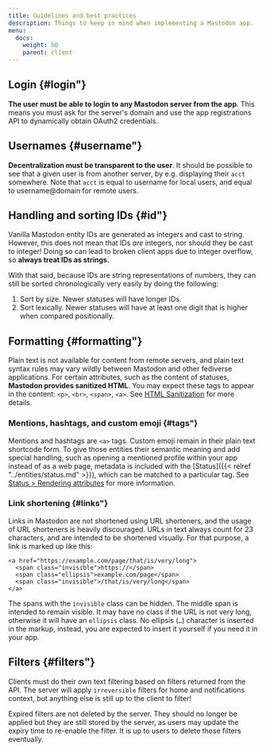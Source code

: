 ```yaml
---
title: Guidelines and best practices
description: Things to keep in mind when implementing a Mastodon app.
menu:
  docs:
    weight: 50
    parent: client
---
```


## Login {#login"}

**The user must be able to login to any Mastodon server from the app**. This means you must ask for the server's domain and use the app registrations API to dynamically obtain OAuth2 credentials.

## Usernames {#username"}

**Decentralization must be transparent to the user**. It should be possible to see that a given user is from another server, by e.g. displaying their `acct` somewhere. Note that `acct` is equal to username for local users, and equal to username@domain for remote users.

## Handling and sorting IDs {#id"}

Vanilla Mastodon entity IDs are generated as integers and cast to string. However, this does not mean that IDs _are_ integers, nor should they be cast to integer! Doing so can lead to broken client apps due to integer overflow, so **always treat IDs as strings.**

With that said, because IDs are string representations of numbers, they can still be sorted chronologically very easily by doing the following:

1. Sort by size. Newer statuses will have longer IDs.
2. Sort lexically. Newer statuses will have at least one digit that is higher when compared positionally.

## Formatting {#formatting"}

Plain text is not available for content from remote servers, and plain text syntax rules may vary wildly between Mastodon and other fediverse applications. For certain attributes, such as the content of statuses, **Mastodon provides sanitized HTML**. You may expect these tags to appear in the content: `<p>`, `<br>`, `<span>`, `<a>`. See [HTML Sanitization](../spec/activitypub.md#html-sanitization) for more details.

### Mentions, hashtags, and custom emoji {#tags"}

Mentions and hashtags are `<a>` tags. Custom emoji remain in their plain text shortcode form. To give those entities their semantic meaning and add special handling, such as opening a mentioned profile within your app instead of as a web page, metadata is included with the [Status]({{< relref "../entities/status.md" >}}), which can be matched to a particular tag. See [Status &gt; Rendering attributes](../entities/status.md#rendering-attributes) for more information.

### Link shortening {#links"}

Links in Mastodon are not shortened using URL shorteners, and the usage of URL shorteners is heavily discouraged. URLs in text always count for 23 characters, and are intended to be shortened visually. For that purpose, a link is marked up like this:

```markup
<a href="https://example.com/page/that/is/very/long">
  <span class="invisible">https://</span>
  <span class="ellipsis">example.com/page</span>
  <span class="invisible">/that/is/very/long</span>
</a>
```

The spans with the `invisible` class can be hidden. The middle span is intended to remain visible. It may have no class if the URL is not very long, otherwise it will have an `ellipsis` class. No ellipsis \(`…`\) character is inserted in the markup, instead, you are expected to insert it yourself if you need it in your app.

## Filters {#filters"}

Clients must do their own text filtering based on filters returned from the API. The server will apply `irreversible` filters for home and notifications context, but anything else is still up to the client to filter!

Expired filters are not deleted by the server. They should no longer be applied but they are still stored by the server, as users may update the expiry time to re-enable the filter. It is up to users to delete those filters eventually.

